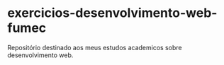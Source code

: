 # exercicios-desenvolvimento-web-fumec
Repositório destinado aos meus estudos academicos sobre desenvolvimento web.
